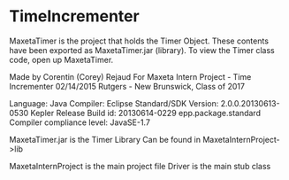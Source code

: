 # TimeIncrementer 
MaxetaTimer is the project that holds the Timer Object.
These contents have been exported as MaxetaTimer.jar (library).
To view the Timer class code, open up MaxetaTimer.

Made by Corentin (Corey) Rejaud
For Maxeta Intern Project - Time Incrementer
02/14/2015
Rutgers - New Brunswick, Class of 2017

Language: Java
Compiler: Eclipse Standard/SDK
Version:  2.0.0.20130613-0530 Kepler Release
Build id: 20130614-0229		epp.package.standard
Compiler compliance level: JavaSE-1.7

MaxetaTimer.jar is the Timer Library
Can be found in MaxetaInternProject->lib

MaxetaInternProject is the main project file
Driver is the main stub class